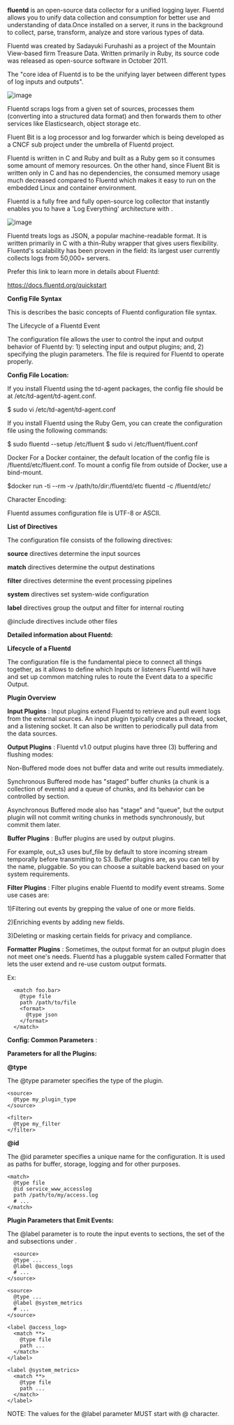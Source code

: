 **fluentd** is an open-source data collector for a unified logging layer. Fluentd allows you to unify data collection and consumption for better use and understanding of data.Once installed on a server, it runs in the background to collect, parse, transform, analyze and store various types of data.

Fluentd was created by Sadayuki Furuhashi as a project of the Mountain View-based firm Treasure Data. Written primarily in Ruby, its source code was released as open-source software in October 2011.

The "core idea of Fluentd is to be the unifying layer between different types of log inputs and outputs".

 

![image](https://user-images.githubusercontent.com/50665675/163952903-59a5b015-445d-4bb5-a1aa-dba1016bf3ce.png)





Fluentd scraps logs from a given set of sources, processes them (converting into a structured data format) and then forwards them to other services like Elasticsearch, object storage etc.

Fluent Bit is a log processor and log forwarder which is being developed as a CNCF sub project under the umbrella of Fluentd project.

Fluentd is written in C and Ruby and built as a Ruby gem so it consumes some amount of memory resources. On the other hand, since Fluent Bit is written only in C and has no dependencies, the consumed memory usage much decreased compared to Fluentd which makes it easy to run on the embedded Linux and container environment.

Fluentd is a fully free and fully open-source log collector that instantly enables you to have a 'Log Everything' architecture with .






![image](https://user-images.githubusercontent.com/50665675/163549254-435c8bc4-41d0-4517-95ee-0f45023f9c28.png)






Fluentd treats logs as JSON, a popular machine-readable format. It is written primarily in C with a thin-Ruby wrapper that gives users flexibility.
Fluentd's scalability has been proven in the field: its largest user currently collects logs from 50,000+ servers.

Prefer this link to learn more in details about Fluentd: 

https://docs.fluentd.org/quickstart


**Config File Syntax**

This is describes the basic concepts of Fluentd configuration file syntax.

The Lifecycle of a Fluentd Event


The configuration file allows the user to control the input and output behavior of Fluentd by:  1) selecting input and output plugins; and, 2) specifying the plugin parameters. The file is required for Fluentd to operate properly.


**Config File Location:**


If you install Fluentd using the td-agent packages, the config file should be at /etc/td-agent/td-agent.conf.

$ sudo vi /etc/td-agent/td-agent.conf


If you install Fluentd using the Ruby Gem, you can create the configuration file using the following commands:

$ sudo fluentd --setup /etc/fluent
$ sudo vi /etc/fluent/fluent.conf


Docker
For a Docker container, the default location of the config file is /fluentd/etc/fluent.conf. 
To mount a config file from outside of Docker, use a bind-mount.

$docker run -ti --rm -v /path/to/dir:/fluentd/etc fluentd -c /fluentd/etc/<conf-file>

  

Character Encoding:

Fluentd assumes configuration file is UTF-8 or ASCII.


**List of Directives**


The configuration file consists of the following directives:

**source** directives determine the input sources

**match** directives determine the output destinations

**filter** directives determine the event processing pipelines

**system** directives set system-wide configuration

**label** directives group the output and filter for internal routing

@include directives include other files




**Detailed information about Fluentd:**


**Lifecycle of a Fluentd**

The configuration file is the fundamental piece to connect all things together, as it allows to define which Inputs or listeners Fluentd will have and set up common matching rules to route the Event data to a specific Output.


**Plugin Overview**

**Input Plugins** : Input plugins extend Fluentd to retrieve and pull event logs from the external sources. An input plugin typically creates a thread, socket, and a listening socket. It can also be written to periodically pull data from the data sources.


**Output Plugins** : Fluentd v1.0 output plugins have three (3) buffering and flushing modes:

Non-Buffered mode does not buffer data and write out results immediately.

Synchronous Buffered mode has "staged" buffer chunks (a chunk is a
collection of events) and a queue of chunks, and its behavior can be
controlled by <buffer> section.
  
Asynchronous Buffered mode also has "stage" and "queue", but
the output plugin will not commit writing chunks in methods
synchronously, but commit them later.
  
  
  
**Buffer Plugins** : Buffer plugins are used by output plugins.
  
  For example, out_s3 uses buf_file by default to store incoming stream temporally before transmitting to S3.
Buffer plugins are, as you can tell by the name, pluggable. So you can choose a suitable backend based on your system requirements.
  
  
**Filter Plugins** : Filter plugins enable Fluentd to modify event streams. Some use cases are:
  
1)Filtering out events by grepping the value of one or more fields.
  
2)Enriching events by adding new fields.
  
3)Deleting or masking certain fields for privacy and compliance.
  
  
  
  
**Formatter Plugins** :  Sometimes, the output format for an output plugin does not meet one's needs.
                        Fluentd has a pluggable system called Formatter that lets the user extend and re-use custom output formats.

  Ex: 
  
      <match foo.bar>
        @type file
        path /path/to/file
        <format>
          @type json
        </format>
      </match>
  
  

**Config: Common Parameters** :
  
**Parameters for all the Plugins:**
  

**@type**
  
The @type parameter specifies the type of the plugin.
  
    <source>
      @type my_plugin_type
    </source>

    <filter>
      @type my_filter
    </filter>
  
  
 **@id**
  
The @id parameter specifies a unique name for the configuration. It is used as paths for buffer, storage, logging and for other purposes.
  
    <match>
      @type file
      @id service_www_accesslog
      path /path/to/my/access.log
      # ...
    </match>
  
  
  **Plugin Parameters that Emit Events:**

  
  The @label parameter is to route the input events to <label> sections, the set of the <filter> and <match> subsections under <label>.
  
      <source>
      @type ...
      @label @access_logs
      # ...
    </source>

    <source>
      @type ...
      @label @system_metrics
      # ...
    </source>

    <label @access_log>
      <match **>
        @type file
        path ...
      </match>
    </label>

    <label @system_metrics>
      <match **>
        @type file
        path ...
      </match>
    </label>
  
  
  NOTE: The values for the @label parameter MUST start with @ character.
  

